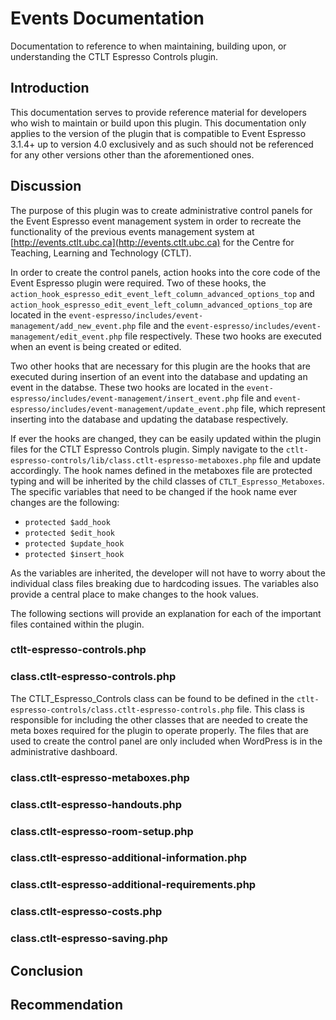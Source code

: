 # Events Documentation

Documentation to reference to when maintaining, building upon, or understanding the CTLT Espresso Controls plugin.

## Introduction

This documentation serves to provide reference material for developers who wish to maintain or build upon this plugin. This documentation only applies to the version of the plugin that is compatible to Event Espresso 3.1.4+ up to version 4.0 exclusively and as such should not be referenced for any other versions other than the aforementioned ones.

## Discussion

The purpose of this plugin was to create administrative control panels for the Event Espresso event management system in order to recreate the functionality of the previous events management system at [http://events.ctlt.ubc.ca](http://events.ctlt.ubc.ca) for the Centre for Teaching, Learning and Technology (CTLT).

In order to create the control panels, action hooks into the core code of the Event Espresso plugin were required. Two of these hooks, the `action_hook_espresso_edit_event_left_column_advanced_options_top` and `action_hook_espresso_edit_event_left_column_advanced_options_top` are located in the `event-espresso/includes/event-management/add_new_event.php` file and the `event-espresso/includes/event-management/edit_event.php` file respectively. These two hooks are executed when an event is being created or edited.

Two other hooks that are necessary for this plugin are the hooks that are executed during insertion of an event into the database and updating an event in the databse. These two hooks are located in the `event-espresso/includes/event-management/insert_event.php` file and `event-espresso/includes/event-management/update_event.php` file, which represent inserting into the database and updating the database respectively.

If ever the hooks are changed, they can be easily updated within the plugin files for the CTLT Espresso Controls plugin. Simply navigate to the `ctlt-espresso-controls/lib/class.ctlt-espresso-metaboxes.php` file and update accordingly. The hook names defined in the metaboxes file are protected typing and will be inherited by the child classes of `CTLT_Espresso_Metaboxes`. The specific variables that need to be changed if the hook name ever changes are the following:

* `protected $add_hook`
* `protected $edit_hook`
* `protected $update_hook`
* `protected $insert_hook`

As the variables are inherited, the developer will not have to worry about the individual class files breaking due to hardcoding issues. The variables also provide a central place to make changes to the hook values.

The following sections will provide an explanation for each of the important files contained within the plugin.

### ctlt-espresso-controls.php

### class.ctlt-espresso-controls.php

The CTLT_Espresso_Controls class can be found to be defined in the `ctlt-espresso-controls/class.ctlt-espresso-controls.php` file. This class is responsible for including the other classes that are needed to create the meta boxes required for the plugin to operate properly. The files that are used to create the control panel are only included when WordPress is in the administrative dashboard.

### class.ctlt-espresso-metaboxes.php

### class.ctlt-espresso-handouts.php

### class.ctlt-espresso-room-setup.php

### class.ctlt-espresso-additional-information.php

### class.ctlt-espresso-additional-requirements.php

### class.ctlt-espresso-costs.php

### class.ctlt-espresso-saving.php

## Conclusion

## Recommendation